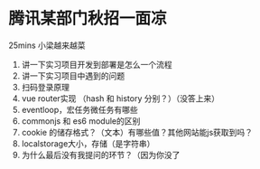 # 腾讯某部门秋招一面凉
25mins
小梁越来越菜

1. 讲一下实习项目开发到部署是怎么一个流程
2. 讲一下实习项目中遇到的问题
3. 扫码登录原理
4. vue router实现 （hash 和 history 分别？）（没答上来）
5. eventloop，宏任务微任务有哪些
6. commonjs 和 es6 module的区别
7. cookie 的储存格式？（文本）有哪些值？其他网站能js获取到吗？
8. localstorage大小，存储（是字符串）
9. 为什么最后没有我提问的环节？（因为你没了